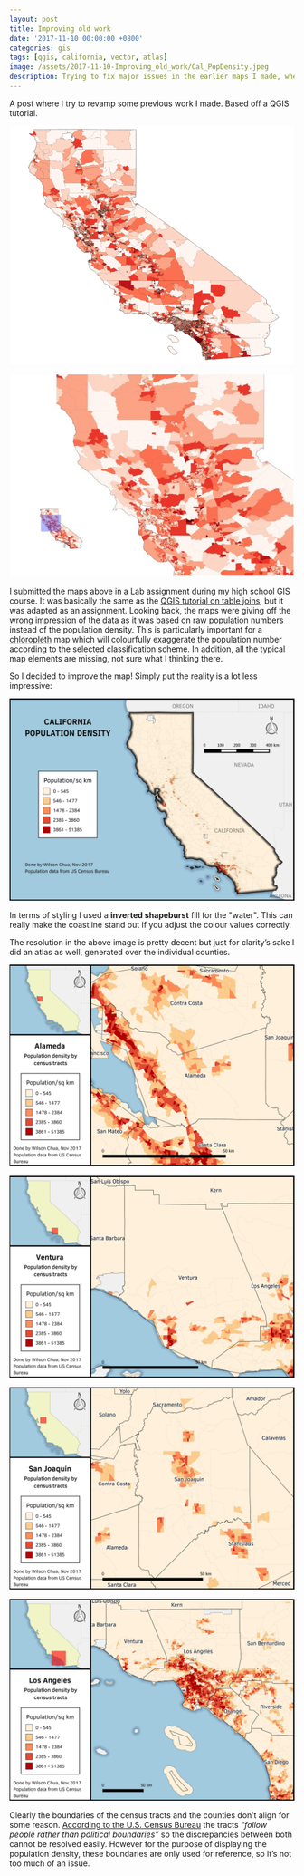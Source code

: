 ```yaml
---
layout: post
title: Improving old work
date: '2017-11-10 00:00:00 +0800'
categories: gis
tags: [qgis, california, vector, atlas]
image: /assets/2017-11-10-Improving_old_work/Cal_PopDensity.jpeg
description: Trying to fix major issues in the earlier maps I made, when I was starting out in GIS.
---
```

A post where I try to revamp some previous work I made. Based off a QGIS tutorial.

<!--excerpt-->

![My first map of California's Population](/assets/2017-11-10-Improving_old_work/OldCalPop.png "Old Map of California Population")

![My first map of Northern California Population](/assets/2017-11-10-Improving_old_work/OldNorcalPop.jpg "My first map of Northern California Population")

I submitted the maps above in a Lab assignment during my high school GIS course. It was basically the same as the [QGIS tutorial on table joins](http://www.qgistutorials.com/en/docs/performing_table_joins.html), but it was adapted as an assignment. Looking back, the maps were giving off the wrong impression of the data as it was based on raw population numbers instead of the population density. This is particularly important for a [chloropleth](https://en.wikipedia.org/wiki/Choropleth_map) map which will colourfully exaggerate the population number according to the selected classification scheme. In addition, all the typical map elements are missing, not sure what I thinking there.

So I decided to improve the map! Simply put the reality is a lot less impressive:

![Overview of California's Population Density, per Census Tract](/assets/2017-11-10-Improving_old_work/Cal_PopDensity.jpeg "Overview of California's Population Density, per Census Tract")

In terms of styling I used a **inverted shapeburst** fill for the "water". This can really make the coastline stand out if you adjust the colour values correctly.

The resolution in the above image is pretty decent but just for clarity’s sake I did an atlas as well, generated over the individual counties.

![Population Density of Alameda, per Census Tract ](/assets/2017-11-10-Improving_old_work/Alameda_PopDensity.jpg "Population Density of Alameda, per Census Tract")

![Population Density of Ventura, per Census Tract](/assets/2017-11-10-Improving_old_work/Ventura_PopDensity.jpg "Population Density of Ventura, per Census Tract")

![Population Density of San Joaquin, per Census Tract](/assets/2017-11-10-Improving_old_work/SanJoaquin_PopDensity.jpg "Population Density of San Joaquin, per Census Tract")

![Population Density of Los Angeles, per Census Tract](/assets/2017-11-10-Improving_old_work/LA_PopDensity.jpg "Population Density of Los Angeles, per Census Tract")

Clearly the boundaries of the census tracts and the counties don’t align for some reason. [According to the U.S. Census Bureau](http://libguides.lib.msu.edu/tracts) the tracts *“follow people rather than political boundaries”* so the discrepancies between both cannot be resolved easily. However for the purpose of displaying the population density, these boundaries are only used for reference, so it’s not too much of an issue.
